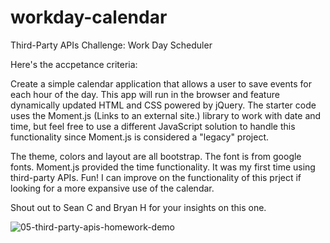 # workday-calendar
Third-Party APIs Challenge: Work Day Scheduler

Here's the accpetance criteria:

Create a simple calendar application that allows a user to save events for each hour of the day. 
This app will run in the browser and feature dynamically updated HTML and CSS powered by jQuery.
The starter code uses the Moment.js (Links to an external site.) library to work with date and time, 
but feel free to use a different JavaScript solution to handle this functionality since Moment.js is considered a "legacy" project. 

The theme, colors and layout are all bootstrap. The font is from google fonts. Moment.js provided the time functionality. It was my first time using third-party APIs. Fun!
I can improve on the functionality of this prject if looking for a more expansive use of the calendar. 

Shout out to Sean C and Bryan H for your insights on this one. 




![05-third-party-apis-homework-demo](https://user-images.githubusercontent.com/106622740/185289549-25149fd7-8e2e-4bc6-b296-a19d6e5a5d57.gif)
